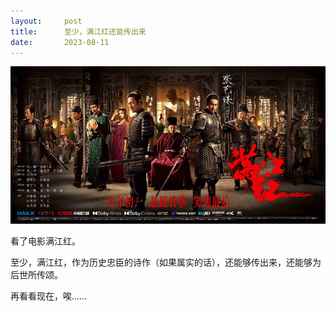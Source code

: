 ```yaml
---
layout:     post
title:      至少，满江红还能传出来
date:       2023-08-11
---
```

![满江红电影](/images/202308/river-red.jpeg)

看了电影满江红。

至少，满江红，作为历史忠臣的诗作（如果属实的话），还能够传出来，还能够为后世所传颂。

再看看现在，唉……